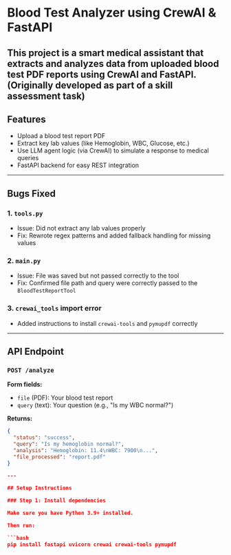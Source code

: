 # Blood Test Analyzer using CrewAI & FastAPI

This project is a smart medical assistant that extracts and analyzes data from uploaded blood test PDF reports using CrewAI and FastAPI.
(Originally developed as part of a skill assessment task)
---

## Features

- Upload a blood test report PDF
- Extract key lab values (like Hemoglobin, WBC, Glucose, etc.)
- Use LLM agent logic (via CrewAI) to simulate a response to medical queries
- FastAPI backend for easy REST integration

---

## Bugs Fixed

### 1. `tools.py`
- Issue: Did not extract any lab values properly
- Fix: Rewrote regex patterns and added fallback handling for missing values

### 2. `main.py`
- Issue: File was saved but not passed correctly to the tool
- Fix: Confirmed file path and query were correctly passed to the `BloodTestReportTool`

### 3. `crewai_tools` import error
- Added instructions to install `crewai-tools` and `pymupdf` correctly

---

## API Endpoint

### `POST /analyze`

**Form fields:**
- `file` (PDF): Your blood test report
- `query` (text): Your question (e.g., "Is my WBC normal?")

**Returns:**
```json
{
  "status": "success",
  "query": "Is my hemoglobin normal?",
  "analysis": "Hemoglobin: 11.4\nWBC: 7900\n...",
  "file_processed": "report.pdf"
}

---

## Setup Instructions

### Step 1: Install dependencies

Make sure you have Python 3.9+ installed.

Then run:

```bash
pip install fastapi uvicorn crewai crewai-tools pymupdf

